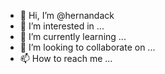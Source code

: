 - 👋 Hi, I’m @hernandack
- 👀 I’m interested in ...
- 🌱 I’m currently learning ...
- 💞️ I’m looking to collaborate on ...
- 📫 How to reach me ...

<!---
hernandack/hernandack is a ✨ special ✨ repository because its `README.md` (this file) appears on your GitHub profile.
You can click the Preview link to take a look at your changes.
--->
